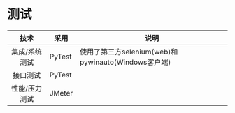 # 测试

| 技术 | 采用 | 说明 |
| :----: | ---- | ---- |
| 集成/系统测试 | PyTest | 使用了第三方selenium(web)和pywinauto(Windows客户端) |
| 接口测试 | PyTest |  |
| 性能/压力测试 | JMeter |  |
